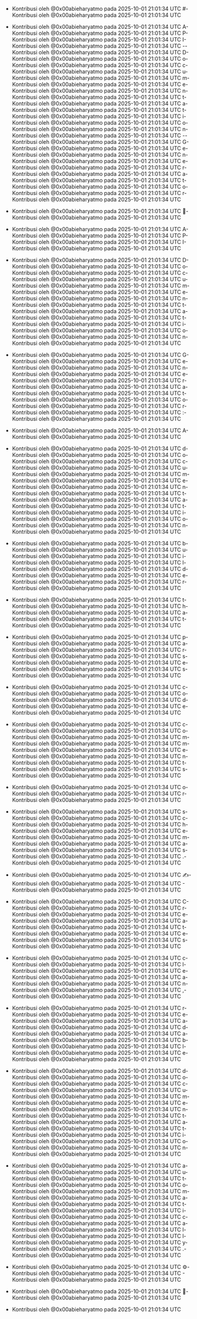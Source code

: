- Kontribusi oleh @0x00abieharyatmo pada 2025-10-01 21:01:34 UTC
#- Kontribusi oleh @0x00abieharyatmo pada 2025-10-01 21:01:34 UTC
 - Kontribusi oleh @0x00abieharyatmo pada 2025-10-01 21:01:34 UTC
A- Kontribusi oleh @0x00abieharyatmo pada 2025-10-01 21:01:34 UTC
P- Kontribusi oleh @0x00abieharyatmo pada 2025-10-01 21:01:34 UTC
I- Kontribusi oleh @0x00abieharyatmo pada 2025-10-01 21:01:34 UTC
-- Kontribusi oleh @0x00abieharyatmo pada 2025-10-01 21:01:34 UTC
D- Kontribusi oleh @0x00abieharyatmo pada 2025-10-01 21:01:34 UTC
o- Kontribusi oleh @0x00abieharyatmo pada 2025-10-01 21:01:34 UTC
c- Kontribusi oleh @0x00abieharyatmo pada 2025-10-01 21:01:34 UTC
u- Kontribusi oleh @0x00abieharyatmo pada 2025-10-01 21:01:34 UTC
m- Kontribusi oleh @0x00abieharyatmo pada 2025-10-01 21:01:34 UTC
e- Kontribusi oleh @0x00abieharyatmo pada 2025-10-01 21:01:34 UTC
n- Kontribusi oleh @0x00abieharyatmo pada 2025-10-01 21:01:34 UTC
t- Kontribusi oleh @0x00abieharyatmo pada 2025-10-01 21:01:34 UTC
a- Kontribusi oleh @0x00abieharyatmo pada 2025-10-01 21:01:34 UTC
t- Kontribusi oleh @0x00abieharyatmo pada 2025-10-01 21:01:34 UTC
i- Kontribusi oleh @0x00abieharyatmo pada 2025-10-01 21:01:34 UTC
o- Kontribusi oleh @0x00abieharyatmo pada 2025-10-01 21:01:34 UTC
n- Kontribusi oleh @0x00abieharyatmo pada 2025-10-01 21:01:34 UTC
-- Kontribusi oleh @0x00abieharyatmo pada 2025-10-01 21:01:34 UTC
G- Kontribusi oleh @0x00abieharyatmo pada 2025-10-01 21:01:34 UTC
e- Kontribusi oleh @0x00abieharyatmo pada 2025-10-01 21:01:34 UTC
n- Kontribusi oleh @0x00abieharyatmo pada 2025-10-01 21:01:34 UTC
e- Kontribusi oleh @0x00abieharyatmo pada 2025-10-01 21:01:34 UTC
r- Kontribusi oleh @0x00abieharyatmo pada 2025-10-01 21:01:34 UTC
a- Kontribusi oleh @0x00abieharyatmo pada 2025-10-01 21:01:34 UTC
t- Kontribusi oleh @0x00abieharyatmo pada 2025-10-01 21:01:34 UTC
o- Kontribusi oleh @0x00abieharyatmo pada 2025-10-01 21:01:34 UTC
r- Kontribusi oleh @0x00abieharyatmo pada 2025-10-01 21:01:34 UTC

- Kontribusi oleh @0x00abieharyatmo pada 2025-10-01 21:01:34 UTC
📄- Kontribusi oleh @0x00abieharyatmo pada 2025-10-01 21:01:34 UTC
 - Kontribusi oleh @0x00abieharyatmo pada 2025-10-01 21:01:34 UTC
A- Kontribusi oleh @0x00abieharyatmo pada 2025-10-01 21:01:34 UTC
P- Kontribusi oleh @0x00abieharyatmo pada 2025-10-01 21:01:34 UTC
I- Kontribusi oleh @0x00abieharyatmo pada 2025-10-01 21:01:34 UTC
 - Kontribusi oleh @0x00abieharyatmo pada 2025-10-01 21:01:34 UTC
D- Kontribusi oleh @0x00abieharyatmo pada 2025-10-01 21:01:34 UTC
o- Kontribusi oleh @0x00abieharyatmo pada 2025-10-01 21:01:34 UTC
c- Kontribusi oleh @0x00abieharyatmo pada 2025-10-01 21:01:34 UTC
u- Kontribusi oleh @0x00abieharyatmo pada 2025-10-01 21:01:34 UTC
m- Kontribusi oleh @0x00abieharyatmo pada 2025-10-01 21:01:34 UTC
e- Kontribusi oleh @0x00abieharyatmo pada 2025-10-01 21:01:34 UTC
n- Kontribusi oleh @0x00abieharyatmo pada 2025-10-01 21:01:34 UTC
t- Kontribusi oleh @0x00abieharyatmo pada 2025-10-01 21:01:34 UTC
a- Kontribusi oleh @0x00abieharyatmo pada 2025-10-01 21:01:34 UTC
t- Kontribusi oleh @0x00abieharyatmo pada 2025-10-01 21:01:34 UTC
i- Kontribusi oleh @0x00abieharyatmo pada 2025-10-01 21:01:34 UTC
o- Kontribusi oleh @0x00abieharyatmo pada 2025-10-01 21:01:34 UTC
n- Kontribusi oleh @0x00abieharyatmo pada 2025-10-01 21:01:34 UTC
 - Kontribusi oleh @0x00abieharyatmo pada 2025-10-01 21:01:34 UTC
G- Kontribusi oleh @0x00abieharyatmo pada 2025-10-01 21:01:34 UTC
e- Kontribusi oleh @0x00abieharyatmo pada 2025-10-01 21:01:34 UTC
n- Kontribusi oleh @0x00abieharyatmo pada 2025-10-01 21:01:34 UTC
e- Kontribusi oleh @0x00abieharyatmo pada 2025-10-01 21:01:34 UTC
r- Kontribusi oleh @0x00abieharyatmo pada 2025-10-01 21:01:34 UTC
a- Kontribusi oleh @0x00abieharyatmo pada 2025-10-01 21:01:34 UTC
t- Kontribusi oleh @0x00abieharyatmo pada 2025-10-01 21:01:34 UTC
o- Kontribusi oleh @0x00abieharyatmo pada 2025-10-01 21:01:34 UTC
r- Kontribusi oleh @0x00abieharyatmo pada 2025-10-01 21:01:34 UTC
:- Kontribusi oleh @0x00abieharyatmo pada 2025-10-01 21:01:34 UTC
 - Kontribusi oleh @0x00abieharyatmo pada 2025-10-01 21:01:34 UTC
A- Kontribusi oleh @0x00abieharyatmo pada 2025-10-01 21:01:34 UTC
 - Kontribusi oleh @0x00abieharyatmo pada 2025-10-01 21:01:34 UTC
d- Kontribusi oleh @0x00abieharyatmo pada 2025-10-01 21:01:34 UTC
o- Kontribusi oleh @0x00abieharyatmo pada 2025-10-01 21:01:34 UTC
c- Kontribusi oleh @0x00abieharyatmo pada 2025-10-01 21:01:34 UTC
u- Kontribusi oleh @0x00abieharyatmo pada 2025-10-01 21:01:34 UTC
m- Kontribusi oleh @0x00abieharyatmo pada 2025-10-01 21:01:34 UTC
e- Kontribusi oleh @0x00abieharyatmo pada 2025-10-01 21:01:34 UTC
n- Kontribusi oleh @0x00abieharyatmo pada 2025-10-01 21:01:34 UTC
t- Kontribusi oleh @0x00abieharyatmo pada 2025-10-01 21:01:34 UTC
a- Kontribusi oleh @0x00abieharyatmo pada 2025-10-01 21:01:34 UTC
t- Kontribusi oleh @0x00abieharyatmo pada 2025-10-01 21:01:34 UTC
i- Kontribusi oleh @0x00abieharyatmo pada 2025-10-01 21:01:34 UTC
o- Kontribusi oleh @0x00abieharyatmo pada 2025-10-01 21:01:34 UTC
n- Kontribusi oleh @0x00abieharyatmo pada 2025-10-01 21:01:34 UTC
 - Kontribusi oleh @0x00abieharyatmo pada 2025-10-01 21:01:34 UTC
b- Kontribusi oleh @0x00abieharyatmo pada 2025-10-01 21:01:34 UTC
u- Kontribusi oleh @0x00abieharyatmo pada 2025-10-01 21:01:34 UTC
i- Kontribusi oleh @0x00abieharyatmo pada 2025-10-01 21:01:34 UTC
l- Kontribusi oleh @0x00abieharyatmo pada 2025-10-01 21:01:34 UTC
d- Kontribusi oleh @0x00abieharyatmo pada 2025-10-01 21:01:34 UTC
e- Kontribusi oleh @0x00abieharyatmo pada 2025-10-01 21:01:34 UTC
r- Kontribusi oleh @0x00abieharyatmo pada 2025-10-01 21:01:34 UTC
 - Kontribusi oleh @0x00abieharyatmo pada 2025-10-01 21:01:34 UTC
t- Kontribusi oleh @0x00abieharyatmo pada 2025-10-01 21:01:34 UTC
h- Kontribusi oleh @0x00abieharyatmo pada 2025-10-01 21:01:34 UTC
a- Kontribusi oleh @0x00abieharyatmo pada 2025-10-01 21:01:34 UTC
t- Kontribusi oleh @0x00abieharyatmo pada 2025-10-01 21:01:34 UTC
 - Kontribusi oleh @0x00abieharyatmo pada 2025-10-01 21:01:34 UTC
p- Kontribusi oleh @0x00abieharyatmo pada 2025-10-01 21:01:34 UTC
a- Kontribusi oleh @0x00abieharyatmo pada 2025-10-01 21:01:34 UTC
r- Kontribusi oleh @0x00abieharyatmo pada 2025-10-01 21:01:34 UTC
s- Kontribusi oleh @0x00abieharyatmo pada 2025-10-01 21:01:34 UTC
e- Kontribusi oleh @0x00abieharyatmo pada 2025-10-01 21:01:34 UTC
s- Kontribusi oleh @0x00abieharyatmo pada 2025-10-01 21:01:34 UTC
 - Kontribusi oleh @0x00abieharyatmo pada 2025-10-01 21:01:34 UTC
c- Kontribusi oleh @0x00abieharyatmo pada 2025-10-01 21:01:34 UTC
o- Kontribusi oleh @0x00abieharyatmo pada 2025-10-01 21:01:34 UTC
d- Kontribusi oleh @0x00abieharyatmo pada 2025-10-01 21:01:34 UTC
e- Kontribusi oleh @0x00abieharyatmo pada 2025-10-01 21:01:34 UTC
 - Kontribusi oleh @0x00abieharyatmo pada 2025-10-01 21:01:34 UTC
c- Kontribusi oleh @0x00abieharyatmo pada 2025-10-01 21:01:34 UTC
o- Kontribusi oleh @0x00abieharyatmo pada 2025-10-01 21:01:34 UTC
m- Kontribusi oleh @0x00abieharyatmo pada 2025-10-01 21:01:34 UTC
m- Kontribusi oleh @0x00abieharyatmo pada 2025-10-01 21:01:34 UTC
e- Kontribusi oleh @0x00abieharyatmo pada 2025-10-01 21:01:34 UTC
n- Kontribusi oleh @0x00abieharyatmo pada 2025-10-01 21:01:34 UTC
t- Kontribusi oleh @0x00abieharyatmo pada 2025-10-01 21:01:34 UTC
s- Kontribusi oleh @0x00abieharyatmo pada 2025-10-01 21:01:34 UTC
 - Kontribusi oleh @0x00abieharyatmo pada 2025-10-01 21:01:34 UTC
o- Kontribusi oleh @0x00abieharyatmo pada 2025-10-01 21:01:34 UTC
r- Kontribusi oleh @0x00abieharyatmo pada 2025-10-01 21:01:34 UTC
 - Kontribusi oleh @0x00abieharyatmo pada 2025-10-01 21:01:34 UTC
s- Kontribusi oleh @0x00abieharyatmo pada 2025-10-01 21:01:34 UTC
c- Kontribusi oleh @0x00abieharyatmo pada 2025-10-01 21:01:34 UTC
h- Kontribusi oleh @0x00abieharyatmo pada 2025-10-01 21:01:34 UTC
e- Kontribusi oleh @0x00abieharyatmo pada 2025-10-01 21:01:34 UTC
m- Kontribusi oleh @0x00abieharyatmo pada 2025-10-01 21:01:34 UTC
a- Kontribusi oleh @0x00abieharyatmo pada 2025-10-01 21:01:34 UTC
s- Kontribusi oleh @0x00abieharyatmo pada 2025-10-01 21:01:34 UTC
.- Kontribusi oleh @0x00abieharyatmo pada 2025-10-01 21:01:34 UTC
 - Kontribusi oleh @0x00abieharyatmo pada 2025-10-01 21:01:34 UTC
✍- Kontribusi oleh @0x00abieharyatmo pada 2025-10-01 21:01:34 UTC
️- Kontribusi oleh @0x00abieharyatmo pada 2025-10-01 21:01:34 UTC
 - Kontribusi oleh @0x00abieharyatmo pada 2025-10-01 21:01:34 UTC
C- Kontribusi oleh @0x00abieharyatmo pada 2025-10-01 21:01:34 UTC
r- Kontribusi oleh @0x00abieharyatmo pada 2025-10-01 21:01:34 UTC
e- Kontribusi oleh @0x00abieharyatmo pada 2025-10-01 21:01:34 UTC
a- Kontribusi oleh @0x00abieharyatmo pada 2025-10-01 21:01:34 UTC
t- Kontribusi oleh @0x00abieharyatmo pada 2025-10-01 21:01:34 UTC
e- Kontribusi oleh @0x00abieharyatmo pada 2025-10-01 21:01:34 UTC
s- Kontribusi oleh @0x00abieharyatmo pada 2025-10-01 21:01:34 UTC
 - Kontribusi oleh @0x00abieharyatmo pada 2025-10-01 21:01:34 UTC
c- Kontribusi oleh @0x00abieharyatmo pada 2025-10-01 21:01:34 UTC
l- Kontribusi oleh @0x00abieharyatmo pada 2025-10-01 21:01:34 UTC
e- Kontribusi oleh @0x00abieharyatmo pada 2025-10-01 21:01:34 UTC
a- Kontribusi oleh @0x00abieharyatmo pada 2025-10-01 21:01:34 UTC
n- Kontribusi oleh @0x00abieharyatmo pada 2025-10-01 21:01:34 UTC
,- Kontribusi oleh @0x00abieharyatmo pada 2025-10-01 21:01:34 UTC
 - Kontribusi oleh @0x00abieharyatmo pada 2025-10-01 21:01:34 UTC
r- Kontribusi oleh @0x00abieharyatmo pada 2025-10-01 21:01:34 UTC
e- Kontribusi oleh @0x00abieharyatmo pada 2025-10-01 21:01:34 UTC
a- Kontribusi oleh @0x00abieharyatmo pada 2025-10-01 21:01:34 UTC
d- Kontribusi oleh @0x00abieharyatmo pada 2025-10-01 21:01:34 UTC
a- Kontribusi oleh @0x00abieharyatmo pada 2025-10-01 21:01:34 UTC
b- Kontribusi oleh @0x00abieharyatmo pada 2025-10-01 21:01:34 UTC
l- Kontribusi oleh @0x00abieharyatmo pada 2025-10-01 21:01:34 UTC
e- Kontribusi oleh @0x00abieharyatmo pada 2025-10-01 21:01:34 UTC
 - Kontribusi oleh @0x00abieharyatmo pada 2025-10-01 21:01:34 UTC
d- Kontribusi oleh @0x00abieharyatmo pada 2025-10-01 21:01:34 UTC
o- Kontribusi oleh @0x00abieharyatmo pada 2025-10-01 21:01:34 UTC
c- Kontribusi oleh @0x00abieharyatmo pada 2025-10-01 21:01:34 UTC
u- Kontribusi oleh @0x00abieharyatmo pada 2025-10-01 21:01:34 UTC
m- Kontribusi oleh @0x00abieharyatmo pada 2025-10-01 21:01:34 UTC
e- Kontribusi oleh @0x00abieharyatmo pada 2025-10-01 21:01:34 UTC
n- Kontribusi oleh @0x00abieharyatmo pada 2025-10-01 21:01:34 UTC
t- Kontribusi oleh @0x00abieharyatmo pada 2025-10-01 21:01:34 UTC
a- Kontribusi oleh @0x00abieharyatmo pada 2025-10-01 21:01:34 UTC
t- Kontribusi oleh @0x00abieharyatmo pada 2025-10-01 21:01:34 UTC
i- Kontribusi oleh @0x00abieharyatmo pada 2025-10-01 21:01:34 UTC
o- Kontribusi oleh @0x00abieharyatmo pada 2025-10-01 21:01:34 UTC
n- Kontribusi oleh @0x00abieharyatmo pada 2025-10-01 21:01:34 UTC
 - Kontribusi oleh @0x00abieharyatmo pada 2025-10-01 21:01:34 UTC
a- Kontribusi oleh @0x00abieharyatmo pada 2025-10-01 21:01:34 UTC
u- Kontribusi oleh @0x00abieharyatmo pada 2025-10-01 21:01:34 UTC
t- Kontribusi oleh @0x00abieharyatmo pada 2025-10-01 21:01:34 UTC
o- Kontribusi oleh @0x00abieharyatmo pada 2025-10-01 21:01:34 UTC
m- Kontribusi oleh @0x00abieharyatmo pada 2025-10-01 21:01:34 UTC
a- Kontribusi oleh @0x00abieharyatmo pada 2025-10-01 21:01:34 UTC
t- Kontribusi oleh @0x00abieharyatmo pada 2025-10-01 21:01:34 UTC
i- Kontribusi oleh @0x00abieharyatmo pada 2025-10-01 21:01:34 UTC
c- Kontribusi oleh @0x00abieharyatmo pada 2025-10-01 21:01:34 UTC
a- Kontribusi oleh @0x00abieharyatmo pada 2025-10-01 21:01:34 UTC
l- Kontribusi oleh @0x00abieharyatmo pada 2025-10-01 21:01:34 UTC
l- Kontribusi oleh @0x00abieharyatmo pada 2025-10-01 21:01:34 UTC
y- Kontribusi oleh @0x00abieharyatmo pada 2025-10-01 21:01:34 UTC
.- Kontribusi oleh @0x00abieharyatmo pada 2025-10-01 21:01:34 UTC
 - Kontribusi oleh @0x00abieharyatmo pada 2025-10-01 21:01:34 UTC
⚙- Kontribusi oleh @0x00abieharyatmo pada 2025-10-01 21:01:34 UTC
️- Kontribusi oleh @0x00abieharyatmo pada 2025-10-01 21:01:34 UTC
 - Kontribusi oleh @0x00abieharyatmo pada 2025-10-01 21:01:34 UTC
📝- Kontribusi oleh @0x00abieharyatmo pada 2025-10-01 21:01:34 UTC

- Kontribusi oleh @0x00abieharyatmo pada 2025-10-01 21:01:34 UTC
